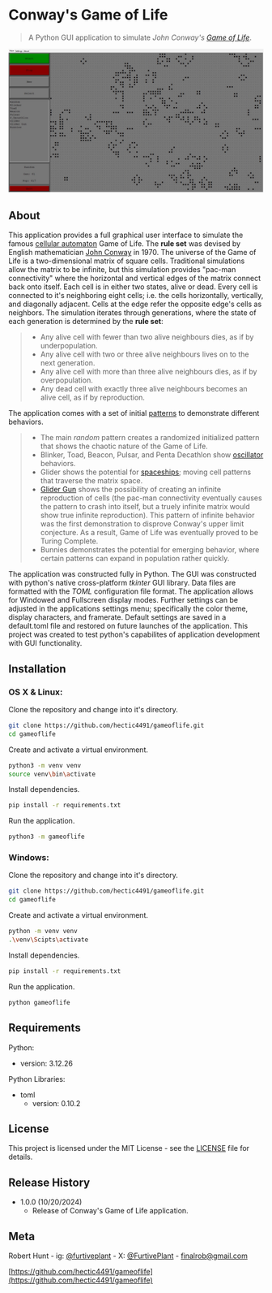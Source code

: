 # Conway's Game of Life
> A Python GUI application to simulate _John Conway's_ [_Game of Life_](https://en.wikipedia.org/wiki/Conway%27s_Game_of_Life).



![](gameoflife_example-1.jpg)


## About

  This application provides a full graphical user interface to simulate the famous [cellular automaton](https://en.wikipedia.org/wiki/Cellular_automaton) Game of Life. The **rule set** was devised by English mathematician [John Conway](https://en.wikipedia.org/wiki/John_Horton_Conway) in 1970. The universe of the Game of Life is a two-dimensional matrix of square cells. Traditional simulations allow the matrix to be infinite, but this simulation provides "pac-man connectivity" where the horizontal and vertical edges of the matrix connect back onto itself. Each cell is in either two states, alive or dead. Every cell is connected to it's neighboring eight cells; i.e. the cells horizontally, vertically, and diagonally adjacent. Cells at the edge refer the opposite edge's cells as neighbors. The simulation iterates through generations, where the state of each generation is determined by the **rule set**:
  
> * Any alive cell with fewer than two alive neighbours dies, as if by underpopulation.
> * Any alive cell with two or three alive neighbours lives on to the next generation.
> * Any alive cell with more than three alive neighbours dies, as if by overpopulation.
> * Any dead cell with exactly three alive neighbours becomes an alive cell, as if by reproduction.


  The application comes with a set of initial [patterns](https://en.wikipedia.org/wiki/Conway%27s_Game_of_Life#Examples_of_patterns) to demonstrate different behaviors. 

  
> * The main _random_ pattern creates a randomized initialized pattern that shows the chaotic nature of the Game of Life.
> * Blinker, Toad, Beacon, Pulsar, and Penta Decathlon show [oscillator](https://en.wikipedia.org/wiki/Oscillator_(cellular_automaton)) behaviors.
> * Glider shows the potential for [spaceships](https://en.wikipedia.org/wiki/Spaceship_(cellular_automaton)); moving cell patterns that traverse the matrix space.
> * [Glider Gun](https://en.wikipedia.org/wiki/Gun_(cellular_automaton)) shows the possibility of creating an infinite reproduction of cells (the pac-man connectivity eventually causes the pattern to crash into itself, but a truely infinite matrix would show true infinite reproduction). This pattern of infinite behavior was the first demonstration to disprove Conway's upper limit conjecture. As a result, Game of Life was eventually proved to be Turing Complete.
> * Bunnies demonstrates the potential for emerging behavior, where certain patterns can expand in population rather quickly.

The application was constructed fully in Python. The GUI was constructed with python's native cross-platform _tkinter_ GUI library. Data files are formatted with the _TOML_ configuration file format. The application allows for Windowed and Fullscreen display modes. Further settings can be adjusted in the applications settings menu; specifically the color theme, display characters, and framerate. Default settings are saved in a default.toml file and restored on future launches of the application. This project was created to test python's capabilites of application development with GUI functionality.


## Installation

### OS X & Linux:

Clone the repository and change into it's directory.
```sh
git clone https://github.com/hectic4491/gameoflife.git
cd gameoflife
```
Create and activate a virtual environment.
```sh
python3 -m venv venv
source venv\bin\activate
```
Install dependencies.
```sh
pip install -r requirements.txt
```
Run the application.
```sh
python3 -m gameoflife
```

### Windows:

Clone the repository and change into it's directory.
```sh
git clone https://github.com/hectic4491/gameoflife.git
cd gameoflife
```
Create and activate a virtual environment.
```sh
python -m venv venv
.\venv\Scipts\activate
```
Install dependencies.
```sh
pip install -r requirements.txt
```
Run the application.
```sh
python gameoflife
```

## Requirements
Python:
   * version: 3.12.26
    
Python Libraries:
* toml
   * version: 0.10.2


## License
This project is licensed under the MIT License - see the [LICENSE](https://opensource.org/license/mit) file for details.

## Release History

* 1.0.0 (10/20/2024)
   * Release of Conway's Game of Life application.

## Meta

Robert Hunt - ig: [@furtiveplant](https://www.instagram.com/furtiveplant/) - X: [@FurtivePlant](https://x.com/FurtivePlant) - finalrob@gmail.com

[https://github.com/hectic4491/gameoflife](https://github.com/hectic4491/gameoflife)
